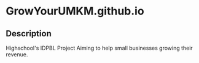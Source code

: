# GrowYourUMKM.github.io

## Description
Highschool's IDPBL Project
Aiming to help small businesses growing their revenue.
